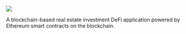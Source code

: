 ![](https://alphabloq-dapp.vercel.app/_next/image?url=%2Falpha-dark.png&w=384&q=97)

A blockchain-based real estate investment DeFi application powered by Ethereum smart contracts on the blockchain.
